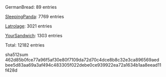 GermanBread: 89 entries

[SleepingPanda](https://github.com/SleepingPanda): 7769 entries

[Latrolage](https://github.com/Latrolage): 3021 entries

[YourSandwich](https://github.com/YourSandwich): 1303 entries

Total: 12182 entries

sha512sum 462d85b0fce77a96f5af30e80f7109da72d70c4dce8b8c32e3ca896569aedbee5d83aa69a3af494c483305f022debe0ce939922ea72a1634b1aa8eead11f428d
